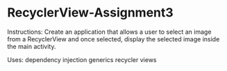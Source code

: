 # RecyclerView-Assignment3

Instructions: Create an application that allows a user to select an image from a RecyclerView and
once selected, display the selected image inside the main activity.

Uses: dependency injection
      generics
      recycler views
